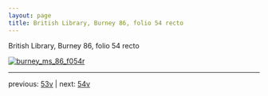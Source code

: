 ```yaml
---
layout: page
title: British Library, Burney 86, folio 54 recto
---
```


British Library, Burney 86, folio 54 recto

[![burney_ms_86_f054r](http://www.homermultitext.org/iipsrv?IIIF=/project/homer/pyramidal/deepzoom/bl/burney86imgs/v1/burney_ms_86_f054r.tif/full/800,/0/default.jpg)](http://www.homermultitext.org/ict2/?urn=urn:cite2:bl:burney86imgs.v1:burney_ms_86_f054r) 

---

previous:  [53v](../53v/) | next: [54v](../54v/)